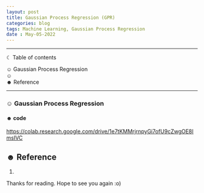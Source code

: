 ```yaml
---
layout: post
title: Gaussian Process Regression (GPR)
categories: blog
tags: Machine Learning, Gaussian Process Regression
date : May-05-2022
---
```



-----------------------------------------------------------------------

☾ Table of contents

☺︎ Gaussian Process Regression                
☺︎                    
☻ Reference                

-----------------------------------------------------------------------




### ☺︎ Gaussian Process Regression



#### ☻ code 
https://colab.research.google.com/drive/1e7tKMMrjrnpyGi7ofU9cZwgOE8ImsIVC



## ☻ Reference
1. 
Thanks for reading. Hope to see you again :o)

